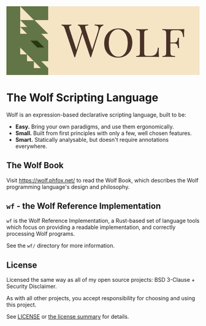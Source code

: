 <picture>
  <source media="(prefers-color-scheme: dark)" srcset="./docs/assets/logo-dark.svg">
  <img alt="Wolf logo" src="./docs/assets/logo-light.svg">
</picture>

<br>

# The Wolf Scripting Language

Wolf is an expression-based declarative scripting language, built to be:

- **Easy.** Bring your own paradigms, and use them ergonomically.
- **Small.** Built from first principles with only a few, well chosen features.
- **Smart.** Statically analysable, but doesn't require annotations everywhere.

## The Wolf Book

Visit https://wolf.phfox.net/ to read the Wolf Book, which describes the Wolf 
programming language's design and philosophy.

## `wf` - the Wolf Reference Implementation

`wf` is the Wolf Reference Implementation, a Rust-based set of language tools
which focus on providing a readable implementation, and correctly processing 
Wolf programs.

See the `wf/` directory for more information.

## License

Licensed the same way as all of my open source projects: BSD 3-Clause + Security Disclaimer.

As with all other projects, you accept responsibility for choosing and using this project.

See [LICENSE](./LICENSE) or [the license summary](https://github.com/dphfox/licence) for details.
